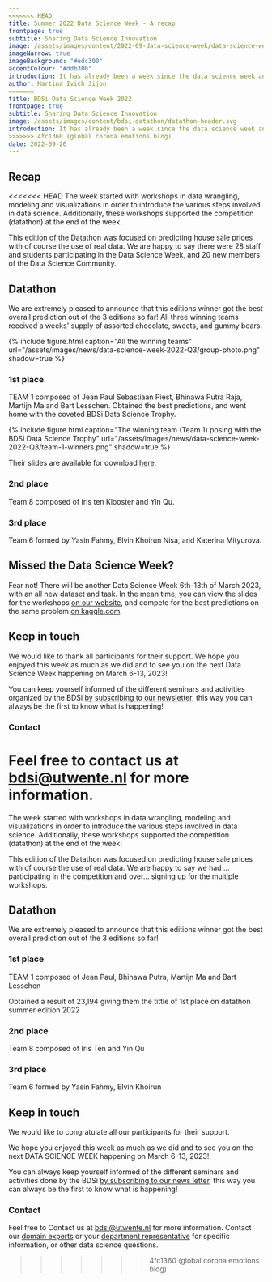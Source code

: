 ```yaml
---
<<<<<<< HEAD
title: Summer 2022 Data Science Week - A recap
frontpage: true
subtitle: Sharing Data Science Innovation
image: /assets/images/content/2022-09-data-science-week/data-science-week-people-at-work.svg
imageNarrow: true
imageBackground: "#edc300"
accentColour: "#ddb300"
introduction: It has already been a week since the data science week and the 3rd datathon took place, lets take look back at it!
author: Martina Ivich Jijon
=======
title: BDSi Data Science Week 2022 
frontpage: true
subtitle: Sharing Data Science Innovation
image: /assets/images/content/bdsi-datathon/datathon-header.svg
introduction: It has already been a week since the data science week and the 3rd datathon took place, lets take look back at it!
>>>>>>> 4fc1360 (global corona emotions blog)
date: 2022-09-26
---
```


## Recap
<<<<<<< HEAD
The week started with workshops in data wrangling, modeling and visualizations in order to introduce the various steps involved in data science. Additionally, these workshops supported the competition (datathon) at the end of the week.

This edition of the Datathon was focused on predicting house sale prices with of course the use of real data. We are happy to say there were 28 staff and students participating in the Data Science Week, and 20 new members of the Data Science Community.

## Datathon
We are extremely pleased to announce that this editions winner got the best overall prediction out of the 3 editions so far! All three winning teams received a weeks' supply of assorted chocolate, sweets, and gummy bears.

{% include figure.html caption="All the winning teams" url="/assets/images/news/data-science-week-2022-Q3/group-photo.png" shadow=true %}

### 1st place
TEAM 1 composed of Jean Paul Sebastiaan Piest, Bhinawa Putra Raja, Martijn Ma and Bart Lesschen. Obtained the best predictions, and went home with the coveted BDSi Data Science Trophy.

{% include figure.html caption="The winning team (Team 1) posing with the BDSi Data Science Trophy" url="/assets/images/news/data-science-week-2022-Q3/team-1-winners.png" shadow=true %}

Their slides are available for download [here](/assets/files/datathon/2022-q3/team1-slides.pdf).

### 2nd place 
Team 8 composed of Iris ten Klooster and Yin Qu. 

### 3rd place 
Team 6 formed by Yasin Fahmy, Elvin Khoirun Nisa, and Katerina Mityurova.

## Missed the Data Science Week?
Fear not! There will be another Data Science Week 6th-13th of March 2023, with an all new dataset and task. In the mean time, you can view the slides for the workshops [on our website](/data-science-week/), and compete for the best predictions on the same problem [on kaggle.com](https://www.kaggle.com/competitions/house-prices-advanced-regression-techniques).

## Keep in touch
We would like to thank all participants for their support. We hope you enjoyed this week as much as we did and to see you on the next Data Science Week happening on March 6-13, 2023! 

You can keep yourself informed of the different seminars and activities organized by the BDSi <a href='https://www.utwente.nl/en/bms/research/bdsi/#the-behavioural-data-science-incubator' target='_blank'>by subscribing to our newsletter</a>, this way you can always be the first to know what is happening! 


### Contact
Feel free to contact us at [bdsi@utwente.nl](mailto:bdsi@utwente.nl?subject=BDSi%202021) for more information.
=======
The week started with workshops in data wrangling, modeling and visualizations in order to introduce the various steps involved in data science. Additionally, these workshops supported the competition (datathon) at the end of the week! 

This edition of the Datathon was focused on predicting house sale prices with of course the use of real data. We are happy to say we had <!--insert number-->… participating in the competition and over<!--insert number-->… signing up for the multiple workshops. 


## Datathon
We are extremely pleased to announce that this editions winner got the best overall prediction out of the 3 editions so far! 

### 1st place
TEAM 1 composed of Jean Paul, Bhinawa Putra, Martijn Ma and Bart Lesschen

Obtained a result of 23,194 giving them the tittle of 1st place on datathon summer edition 2022 

<!-- Their slides are available for download [here](/assets/files/housing/team-5.pptx). -->

### 2nd place 
 Team 8 composed of Iris Ten and Yin Qu

### 3rd place 
Team 6 formed by Yasin Fahmy, Elvin Khoirun

## Keep in touch
We would like to congratulate all our participants for their support. 

We hope you enjoyed this week as much as we did and to see you on the next DATA SCIENCE WEEK happening on March 6-13, 2023! 

<!--insert image of participants found in teams marketing chat-->

You can always keep yourself informed of the different seminars and activities done by the BDSi <a href='mailto:bdsi@utwente.nl?subject=subscribe%20to%20the%20newsletter&body=please%20subscribe%20me%20to%20the%20newsletter' target='_blank'>by subscribing to our news letter</a>, this way you can always be the first to know what is happening! 


### Contact

Feel free to Contact us at [bdsi@utwente.nl](mailto:bdsi@utwente.nl?subject=BDSi%202021) for more information. Contact our [domain experts](/team/) or your [department representative](/team/) for specific information, or other data science questions.
>>>>>>> 4fc1360 (global corona emotions blog)
